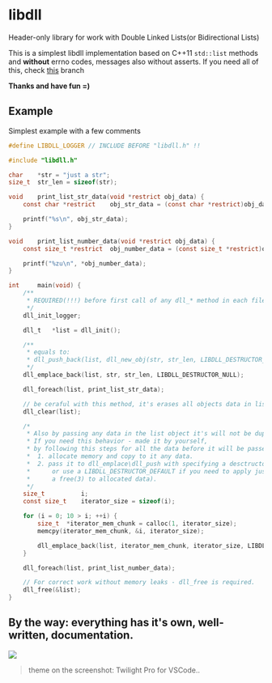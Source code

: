 # libdll

Header-only library for work with Double Linked Lists(or Bidirectional Lists)

This is a simplest libdll implementation based on C++11 `std::list` methods and **without** errno codes, messages also without asserts.
If you need all of this, check [this](https://github.com/Iipal/libdll/tree/empty-objs) branch

**Thanks and have fun =)**

## Example
Simplest example with a few comments
```c
#define LIBDLL_LOGGER // INCLUDE BEFORE "libdll.h" !!

#include "libdll.h"

char    *str = "just a str";
size_t  str_len = sizeof(str);

void    print_list_str_data(void *restrict obj_data) {
    const char *restrict    obj_str_data = (const char *restrict)obj_data;

    printf("%s\n", obj_str_data);
}

void    print_list_number_data(void *restrict obj_data) {
    const size_t *restrict  obj_number_data = (const size_t *restrict)obj_data;

    printf("%zu\n", *obj_number_data);
}

int     main(void) {
    /**
     * REQUIRED(!!!) before first call of any dll_* method in each file for creation of log-file, otherwise nothing will works.
     */
    dll_init_logger;

    dll_t   *list = dll_init();

    /**
     * equals to:
     * dll_push_back(list, dll_new_obj(str, str_len, LIBDLL_DESTRUCTOR_NULL));
     */
    dll_emplace_back(list, str, str_len, LIBDLL_DESTRUCTOR_NULL);

    dll_foreach(list, print_list_str_data);

    // be ceraful with this method, it's erases all objects data in list
    dll_clear(list);

    /*
     * Also by passing any data in the list object it's will not be duplicated.
     * If you need this behavior - made it by yourself,
     * by following this steps for all the data before it will be passed to the list:
     *  1. allocate memory and copy to it any data.
     *  2. pass it to dll_emplace\dll_push with specifying a desctructor function(
     *      or use a LIBDLL_DESTRUCTOR_DEFAULT if you need to apply just
     *      a free(3) to allocated data).
     */
    size_t          i;
    const size_t    iterator_size = sizeof(i);

    for (i = 0; 10 > i; ++i) {
        size_t  *iterator_mem_chunk = calloc(1, iterator_size);
        memcpy(iterator_mem_chunk, &i, iterator_size);

        dll_emplace_back(list, iterator_mem_chunk, iterator_size, LIBDLL_DESTRUCTOR_DEFAULT);
    }

    dll_foreach(list, print_list_number_data);

    // For correct work without memory leaks - dll_free is required.
    dll_free(&list);
}
```

## By the way: everything has it's own, well-written, documentation.
![](https://i.ibb.co/kXBDNZm/Screenshot-2021-02-19-213753.png)
> theme on the screenshot: Twilight Pro for VSCode..
